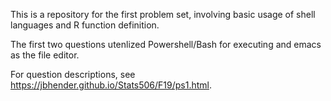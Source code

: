 This is a repository for the first problem set, involving basic usage of shell languages and R function definition.

The first two questions utenlized Powershell/Bash for executing and emacs as the file editor.

For question descriptions, see https://jbhender.github.io/Stats506/F19/ps1.html.
